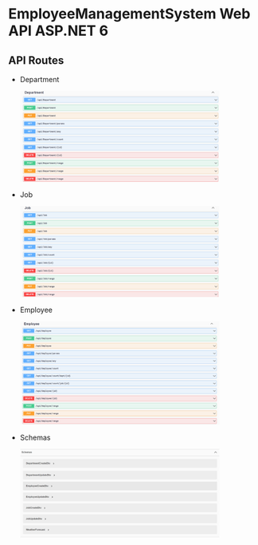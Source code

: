 # EmployeeManagementSystem Web API ASP.NET 6

## API Routes

-   Department

    <img alt="Department Routes" src="https://github.com/Ulrich-Tonmoy/asp.net/blob/main/Employee Management System/ss/1.png" width="400px"/>

-   Job

    <img alt="Job Routes" src="https://github.com/Ulrich-Tonmoy/asp.net/blob/main/Employee Management System/ss/2.png" width="400px"/>

-   Employee

    <img alt="Employee Routes" src="https://github.com/Ulrich-Tonmoy/asp.net/blob/main/Employee Management System/ss/3.png" width="400px"/>

-   Schemas

     <img alt="Schemas" src="https://github.com/Ulrich-Tonmoy/asp.net/blob/main/Employee Management System/ss/4.png" width="400px"/>
